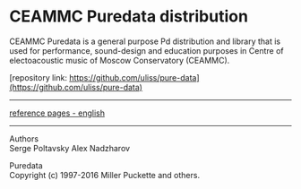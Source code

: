 # CEAMMC Puredata distribution


CEAMMC Puredata is a general purpose Pd distribution and library that is used for performance, sound-design and education purposes in Centre of electoacoustic music of Moscow Conservatory (CEAMMC).


[repository link: https://github.com/uliss/pure-data](https://github.com/uliss/pure-data)<br>

---
[reference pages - english](help-en/)<br>

---
Authors<br>
Serge Poltavsky Alex Nadzharov

Puredata<br>
Copyright (c) 1997-2016 Miller Puckette and others.
